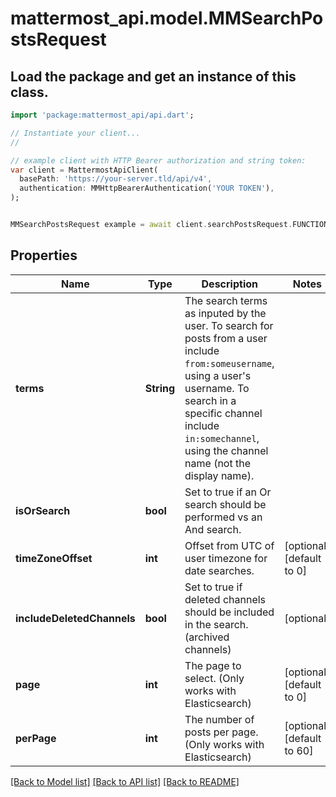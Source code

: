 # mattermost_api.model.MMSearchPostsRequest

## Load the package and get an instance of this class.
```dart
import 'package:mattermost_api/api.dart';

// Instantiate your client...
//

// example client with HTTP Bearer authorization and string token:
var client = MattermostApiClient(
  basePath: 'https://your-server.tld/api/v4',
  authentication: MMHttpBearerAuthentication('YOUR TOKEN'),
);


MMSearchPostsRequest example = await client.searchPostsRequest.FUNCTION_THAT_RETURNS_THIS_CLASS();

```

## Properties
Name | Type | Description | Notes
------------ | ------------- | ------------- | -------------
**terms** | **String** | The search terms as inputed by the user. To search for posts from a user include `from:someusername`, using a user's username. To search in a specific channel include `in:somechannel`, using the channel name (not the display name). | 
**isOrSearch** | **bool** | Set to true if an Or search should be performed vs an And search. | 
**timeZoneOffset** | **int** | Offset from UTC of user timezone for date searches. | [optional] [default to 0]
**includeDeletedChannels** | **bool** | Set to true if deleted channels should be included in the search. (archived channels) | [optional] 
**page** | **int** | The page to select. (Only works with Elasticsearch) | [optional] [default to 0]
**perPage** | **int** | The number of posts per page. (Only works with Elasticsearch) | [optional] [default to 60]

[[Back to Model list]](../GENERATED_README.md#documentation-for-models) [[Back to API list]](../GENERATED_README.md#documentation-for-api-endpoints) [[Back to README]](../GENERATED_README.md)


